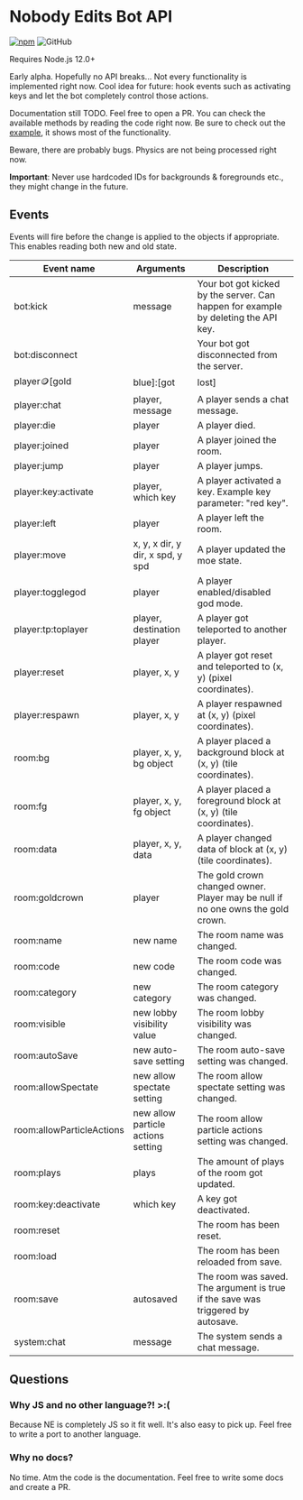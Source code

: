 # Nobody Edits Bot API

[![npm](https://img.shields.io/npm/v/ne-bot-api)](https://www.npmjs.com/package/ne-bot-api)
![GitHub](https://img.shields.io/github/license/nobodyedits/ne-bot-api)

Requires Node.js 12.0+

Early alpha. Hopefully no API breaks...
Not every functionality is implemented right now.
Cool idea for future: hook events such as activating keys and let the bot completely control those actions.

Documentation still TODO. Feel free to open a PR.
You can check the available methods by reading the code right now.
Be sure to check out the [example](https://github.com/nobodyedits/bot-example), it shows most of the functionality.

Beware, there are probably bugs.
Physics are not being processed right now.

**Important**: Never use hardcoded IDs for backgrounds & foregrounds etc., they might change in the future.

## Events

Events will fire before the change is applied to the objects if appropriate.
This enables reading both new and old state.

| Event name                         | Arguments                          | Description                                                                        |
| -----------------                  | ---------------------------------- | ---------------------------------------------------------------------------------- |
| bot:kick                           | message                            | Your bot got kicked by the server. Can happen for example by deleting the API key. |
| bot:disconnect                     |                                    | Your bot got disconnected from the server.                                         |
| player:coin:[gold|blue]:[got|lost] | player, new coin count             | A player got/lost a gold/blue coin.                                                |
| player:chat                        | player, message                    | A player sends a chat message.                                                     |
| player:die                         | player                             | A player died.                                                                     |
| player:joined                      | player                             | A player joined the room.                                                          |
| player:jump                        | player                             | A player jumps.                                                                    |
| player:​key:activate                | player, which key                  | A player activated a key. Example key parameter: "red key".                        |
| player:left                        | player                             | A player left the room.                                                            |
| player:move                        | x, y, x dir, y dir, x spd, y spd   | A player updated the moe state.                                                    |
| player:togglegod                   | player                             | A player enabled/disabled god mode.                                                |
| player:tp:toplayer                 | player, destination player         | A player got teleported to another player.                                         |
| player:reset                       | player, x, y                       | A player got reset and teleported to (x, y) (pixel coordinates).                   |
| player:respawn                     | player, x, y                       | A player respawned at (x, y) (pixel coordinates).                                  |
| room:bg                            | player, x, y, bg object            | A player placed a background block at (x, y) (tile coordinates).                   |
| room:fg                            | player, x, y, fg object            | A player placed a foreground block at (x, y) (tile coordinates).                   |
| room:data                          | player, x, y, data                 | A player changed data of block at (x, y) (tile coordinates).                       |
| room:goldcrown                     | player                             | The gold crown changed owner. Player may be null if no one owns the gold crown.    |
| room:name                          | new name                           | The room name was changed.                                                         |
| room:code                          | new code                           | The room code was changed.                                                         |
| room:category                      | new category                       | The room category was changed.                                                     |
| room:visible                       | new lobby visibility value         | The room lobby visibility was changed.                                             |
| room:autoSave                      | new auto-save setting              | The room auto-save setting was changed.                                            |
| room:allowSpectate                 | new allow spectate setting         | The room allow spectate setting was changed.                                       |
| room:allowParticleActions          | new allow particle actions setting | The room allow particle actions setting was changed.                               |
| room:plays                         | plays                              | The amount of plays of the room got updated.                                       |
| room:​key:deactivate                | which key                          | A key got deactivated.                                                             |
| room:reset                         |                                    | The room has been reset.                                                           |
| room:load                          |                                    | The room has been reloaded from save.                                              |
| room:save                          | autosaved                          | The room was saved. The argument is true if the save was triggered by autosave.    |
| system:chat                        | message                            | The system sends a chat message.                                                   |

## Questions

### Why JS and no other language?! >:(

Because NE is completely JS so it fit well. It's also easy to pick up.
Feel free to write a port to another language.

### Why no docs?

No time. Atm the code is the documentation. Feel free to write some docs and create a PR.
